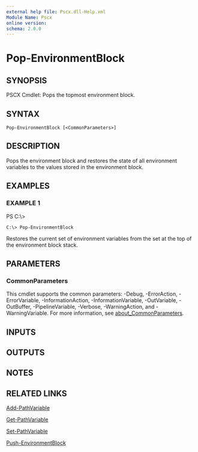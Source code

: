 ```yaml
---
external help file: Pscx.dll-Help.xml
Module Name: Pscx
online version:
schema: 2.0.0
---
```


# Pop-EnvironmentBlock

## SYNOPSIS
PSCX Cmdlet: Pops the topmost environment block.

## SYNTAX

```
Pop-EnvironmentBlock [<CommonParameters>]
```

## DESCRIPTION
Pops the environment block and restores the state of all environment variables to the values stored in the environment block.

## EXAMPLES

### EXAMPLE 1
PS C:\\\>

```
C:\> Pop-EnvironmentBlock
```

Restores the current set of environment variables from the set at the top of the environment block stack.

## PARAMETERS

### CommonParameters
This cmdlet supports the common parameters: -Debug, -ErrorAction, -ErrorVariable, -InformationAction, -InformationVariable, -OutVariable, -OutBuffer, -PipelineVariable, -Verbose, -WarningAction, and -WarningVariable. For more information, see [about_CommonParameters](http://go.microsoft.com/fwlink/?LinkID=113216).

## INPUTS

## OUTPUTS

## NOTES

## RELATED LINKS

[Add-PathVariable]()

[Get-PathVariable]()

[Set-PathVariable]()

[Push-EnvironmentBlock]()

